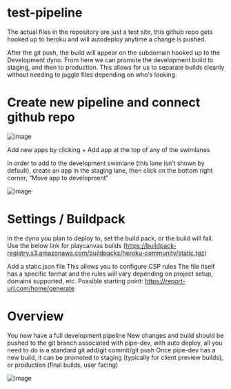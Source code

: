# test-pipeline

The actual files in the repository are just a test site, this github repo gets hooked up to heroku and will autodeploy anytime a change is pushed.

After the git push, the build will appear on the subdomain hooked up to the Development dyno. From here we can promote the development build to staging, and then to production. This allows for us to separate builds cleanly without needing to juggle files depending on who's looking.

# Create new pipeline and connect github repo

![image](https://user-images.githubusercontent.com/7696222/164936431-9a0811f3-8ce0-4040-9560-a5dfa9864520.png)

Add new apps by clicking + Add app at the top of any of the swimlanes

In order to add to the development swimlane (this lane isn’t shown by default), create an app in the staging lane, then click on the bottom right corner, “Move app to development”

![image](https://user-images.githubusercontent.com/7696222/164936448-42832bf4-5823-412f-8fdd-b1207bdc1661.png)

# Settings / Buildpack
In the dyno you plan to deploy to, set the build pack, or the build will fail.
Use the below link for playcanvas builds (https://buildpack-registry.s3.amazonaws.com/buildpacks/heroku-community/static.tgz)

Add a static.json file
This allows you to configure CSP rules
The file itself has a specific format and the rules will vary depending on project setup, domains supported, etc.
Possible starting point: https://report-uri.com/home/generate 

# Overview
You now have a full development pipeline
New changes and build should be pushed to the git branch associated with pipe-dev, with auto deploy, all you need to do is a standard git add/git commit/git push
Once pipe-dev has a new build, it can be promoted to staging (typically for client preview builds), or production (final builds, user facing)

![image](https://user-images.githubusercontent.com/7696222/164934693-40c7fd8c-9a46-4dec-ac45-c197e3d81272.png)
